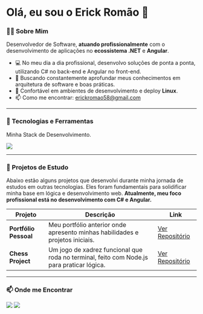 # Olá, eu sou o Erick Romão 👋

### 👨‍💻 Sobre Mim

Desenvolvedor de Software, **atuando profissionalmente** com o desenvolvimento de aplicações no **ecossistema .NET** e **Angular**.

- 💻 No meu dia a dia profissional, desenvolvo soluções de ponta a ponta, utilizando C# no back-end e Angular no front-end.
- 🌱 Buscando constantemente aprofundar meus conhecimentos em arquitetura de software e boas práticas.
- 🐧 Confortável em ambientes de desenvolvimento e deploy **Linux**.
- 📫 Como me encontrar: [erickromao58@gmail.com](mailto:erickromao58@gmail.com)

---

### 🚀 Tecnologias e Ferramentas

Minha Stack de Desenvolvimento.

<p align="left">
  <a href="https://skillicons.dev">
    <img src="https://skillicons.dev/icons?i=cs,dotnet,angular,typescript,postgresql,linux,git,github,neovim" />
  </a>
</p>

---

### 📌 Projetos de Estudo

Abaixo estão alguns projetos que desenvolvi durante minha jornada de estudos em outras tecnologias. Eles foram fundamentais para solidificar minha base em lógica e desenvolvimento web. **Atualmente, meu foco profissional está no desenvolvimento com C# e Angular.**

| Projeto | Descrição | Link |
|---|---|---|
| **Portfólio Pessoal** | Meu portfólio anterior onde apresento minhas habilidades e projetos iniciais. | [Ver Repositório](https://github.com/erickromao/portfolio) |
| **Chess Project** | Um jogo de xadrez funcional que roda no terminal, feito com Node.js para praticar lógica. | [Ver Repositório](https://github.com/erickromao/chess_project) |

---

### 📫 Onde me Encontrar

<p align="left">
<a href="mailto:erickromao58@gmail.com" target="_blank"><img src="https://img.shields.io/badge/Gmail-D14836?style=for-the-badge&logo=gmail&logoColor=white" target="_blank"></a>
<a href="https://www.linkedin.com/in/r0mao1/" target="_blank"><img src="https://img.shields.io/badge/-LinkedIn-%230077B5?style=for-the-badge&logo=linkedin&logoColor=white" target="_blank"></a>
</p>
